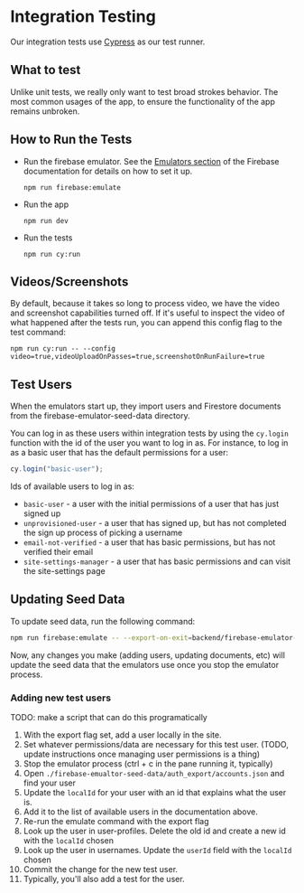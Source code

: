 # Integration Testing

Our integration tests use [Cypress](https://www.cypress.io/) as our test runner.

## What to test

Unlike unit tests, we really only want to test broad strokes behavior. The most common usages of the app, to ensure the functionality of the app remains unbroken.

## How to Run the Tests

- Run the firebase emulator. See the [Emulators section](../firebase/updating-firestore-and-functions.md#emulators) of the Firebase documentation for details on how to set it up.
  ```
  npm run firebase:emulate
  ```
- Run the app
  ```
  npm run dev
  ```
- Run the tests
  ```
  npm run cy:run
  ```

## Videos/Screenshots

By default, because it takes so long to process video, we have the video and screenshot capabilities turned off. If it's useful to inspect the video of what happened after the tests run, you can append this config flag to the test command:

```
npm run cy:run -- --config video=true,videoUploadOnPasses=true,screenshotOnRunFailure=true
```

## Test Users

When the emulators start up, they import users and Firestore documents from the firebase-emulator-seed-data directory.

You can log in as these users within integration tests by using the `cy.login` function with the id of the user you want to log in as. For instance, to log in as a basic user that has the default permissions for a user:

```ts
cy.login("basic-user");
```

Ids of available users to log in as:

- `basic-user` - a user with the initial permissions of a user that has just signed up
- `unprovisioned-user` - a user that has signed up, but has not completed the sign up process of picking a username
- `email-not-verified` - a user that has basic permissions, but has not verified their email
- `site-settings-manager` - a user that has basic permissions and can visit the site-settings page

## Updating Seed Data

To update seed data, run the following command:

```bash
npm run firebase:emulate -- --export-on-exit=backend/firebase-emulator-seed-data
```

Now, any changes you make (adding users, updating documents, etc) will update the seed data that the emulators use once you stop the emulator process.

### Adding new test users

TODO: make a script that can do this programatically

1. With the export flag set, add a user locally in the site.
1. Set whatever permissions/data are necessary for this test user. (TODO, update instructions once managing user permissions is a thing)
1. Stop the emulator process (ctrl + c in the pane running it, typically)
1. Open `./firebase-emualtor-seed-data/auth_export/accounts.json` and find your user
1. Update the `localId` for your user with an id that explains what the user is.
1. Add it to the list of available users in the documentation above.
1. Re-run the emulate command with the export flag
1. Look up the user in user-profiles. Delete the old id and create a new id with the `localId` chosen
1. Look up the user in usernames. Update the `userId` field with the `localId` chosen
1. Commit the change for the new test user.
1. Typically, you'll also add a test for the user.

